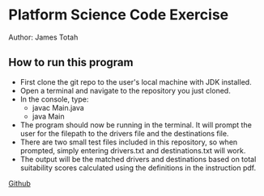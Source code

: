 # Platform Science Code Exercise
Author: James Totah

## How to run this program
* First clone the git repo to the user's local machine with JDK installed.
* Open a terminal and navigate to the repository you just cloned.
* In the console, type: 
    - javac Main.java
    - java Main
* The program should now be running in the terminal. It will prompt the user for the filepath to the drivers file and the destinations file.
* There are two small test files included in this repository, so when prompted, simply entering drivers.txt and destinations.txt will work.
* The output will be the matched drivers and destinations based on total suitability scores calculated using the definitions in the instruction pdf.


[Github](https://github.com/jtwob)